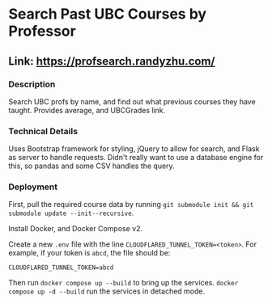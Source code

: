 # Search Past UBC Courses by Professor

## Link: https://profsearch.randyzhu.com/


### Description
Search UBC profs by name, and find out what previous courses
they have taught. Provides average, and UBCGrades link.


### Technical Details

Uses Bootstrap framework for styling, jQuery to allow for search, and
Flask as server to handle requests. Didn't really want to use a database
engine for this, so pandas and some CSV handles the query.


### Deployment

First, pull the required course data by running
`git submodule init && git submodule update --init--recursive`.

Install Docker, and Docker Compose v2.

Create a new `.env` file with the line `CLOUDFLARED_TUNNEL_TOKEN=<token>`.
For example, if your token is `abcd`, the file
should be:

```
CLOUDFLARED_TUNNEL_TOKEN=abcd
```

Then run `docker compose up --build` to bring up the services. `docker compose up -d --build`
run the services in detached mode.